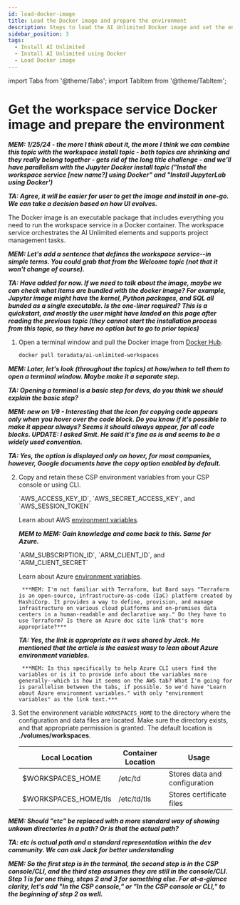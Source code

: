```yaml
---
id: load-docker-image
title: Load the Docker image and prepare the environment
description: Steps to load the AI Unlimited Docker image and set the environment.
sidebar_position: 3
tags:
  - Install AI Unlimited
  - Install AI Unlimited using Docker
  - Load Docker image
---
```

import Tabs from '@theme/Tabs';
import TabItem from '@theme/TabItem';

# Get the workspace service Docker image and prepare the environment

***MEM: 1/25/24 - the more I think about it, the more I think we can combine this topic with the workspace install topic - both topics are shrinking and they really belong together - gets rid of the long title challenge - and we'll have parallelism with the Jupyter Docker install topic ("Install the workspace service [new name?] using Docker" and "Install JupyterLab using Docker')***

***TA: Agree, it will be easier for user to get the image and install in one-go. We can take a decision based on how UI evolves.***

The Docker image is an executable package that includes everything you need to run the workspace service in a Docker container. The workspace service orchestrates the AI Unlimited elements and supports project management tasks.

***MEM: Let's add a sentence that defines the workspace service--in simple terms. You could grab that from the Welcome topic (not that it won't change of course).***

***TA: Have added for now. If we need to talk about the image, maybe we can check what items are bundled with the docker image? For example, Jupyter image might have the kernel, Python packages, and SQL all bunded as a single executable. Is the one-liner required? This is a quickstart, and mostly the user might have landed on this page after reading the previous topic (they cannot start the installation process from this topic, so they have no option but to go to prior topics)***

1. Open a terminal window and pull the Docker image from [Docker Hub](https://hub.docker.com/r/teradata/ai-unlimited-workspaces). 

    ```bash
    docker pull teradata/ai-unlimited-workspaces
    ```

***MEM: Later, let's look (throughout the topics) at how/when to tell them to open a terminal window. Maybe make it a separate step.***

***TA: Opening a terminal is a basic step for devs, do you think we should explain the basic step?***

***MEM: new on 1/9 - Interesting that the icon for copying code appears only when you hover over the code block. Do you know if it's possible to make it appear always? Seems it should always appear, for all code blocks. UPDATE: I asked Smit. He said it's fine as is and seems to be a widely used convention.***

***TA: Yes, the option is displayed only on hover, for most companies, however, Google documents have the copy option enabled by default.***

2. Copy and retain these CSP environment variables from your CSP console or using CLI. 


    <Tabs>
    <TabItem value="aws" label="AWS" default>
    `AWS_ACCESS_KEY_ID`, `AWS_SECRET_ACCESS_KEY`, and `AWS_SESSION_TOKEN`

    Learn about AWS [environment variables](https://docs.aws.amazon.com/sdkref/latest/guide/environment-variables.html).
	
	***MEM to MEM: Gain knowledge and come back to this. Same for Azure.***

    </TabItem>
    <TabItem value="azure" label="Azure">
    `ARM_SUBSCRIPTION_ID`, `ARM_CLIENT_ID`, and `ARM_CLIENT_SECRET`

    Learn about Azure [environment variables](https://github.com/paulbouwer/terraform-azure-quickstarts-samples/blob/master/README.md#azure-authentication).
	
		***MEM: I'm not familiar with Terraform, but Bard says "Terraform is an open-source, infrastructure-as-code (IaC) platform created by HashiCorp. It provides a way to define, provision, and manage infrastructure on various cloud platforms and on-premises data centers in a human-readable and declarative way." Do they have to use Terraform? Is there an Azure doc site link that's more appropriate?***

    ***TA: Yes, the link is appropriate as it was shared by Jack. He mentioned that the article is the easiest wasy to lean about Azure environment variables.***

		***MEM: Is this specifically to help Azure CLI users find the variables or is it to provide info about the variables more generally--which is how it seems on the AWS tab? What I'm going for is parallelism between the tabs, if possible. So we'd have "Learn about Azure environment variables." with only "environment variables" as the link text.***

    </TabItem>
    </Tabs>

3. Set the environment variable `WORKSPACES_HOME` to the directory where the configuration and data files are located. Make sure the directory exists, and that appropriate permission is granted. The default location is **./volumes/workspaces**.

    | Local Location | Container Location | Usage |
    |----------------|--------------------|-------|
    | $WORKSPACES_HOME | /etc/td | Stores data and configuration |
    | $WORKSPACES_HOME/tls | /etc/td/tls | Stores certificate files |
  
 
  ***MEM: Should "etc" be replaced with a more standard way of showing unkown directories in a path? Or is that the actual path?***

  ***TA: etc is actual path and a standard representation within the dev community. We can ask Jack for better understanding***
  
  ***MEM: So the first step is in the terminal, the second step is in the CSP console/CLI, and the third step assumes they are still in the console/CLI. Step 1 is for one thing, steps 2 and 3 for something else. For at-a-glance clarity, let's add "In the CSP console," or "In the CSP console or CLI," to the beginning of step 2 as well.***




